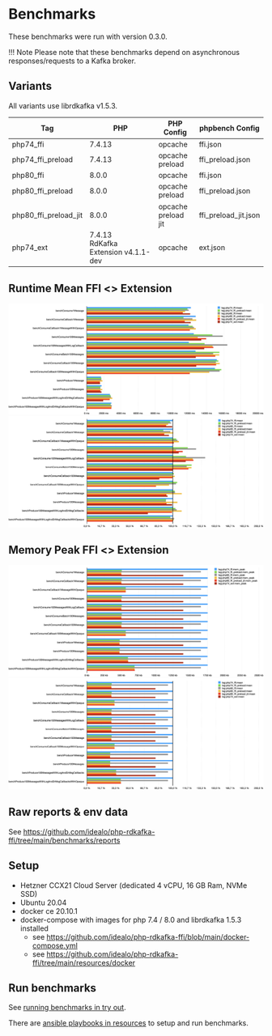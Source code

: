 # Benchmarks

These benchmarks were run with version 0.3.0.

!!! Note
    Please note that these benchmarks depend on asynchronous responses/requests to a Kafka broker.

## Variants

All variants use librdkafka v1.5.3.

| Tag                   | PHP                                    | PHP Config                | phpbench Config      |
|-----------------------|----------------------------------------|---------------------------|----------------------|
| php74_ffi             | 7.4.13                                 | opcache                   | ffi.json             |
| php74_ffi_preload     | 7.4.13                                 | opcache<br>preload        | ffi_preload.json     |
| php80_ffi             | 8.0.0                                  | opcache                   | ffi.json             |
| php80_ffi_preload     | 8.0.0                                  | opcache<br>preload        | ffi_preload.json     |
| php80_ffi_preload_jit | 8.0.0                                  | opcache<br>preload<br>jit | ffi_preload_jit.json |
| php74_ext             | 7.4.13<br>RdKafka Extension v4.1.1-dev | opcache                   | ext.json             |

## Runtime Mean FFI <> Extension

[![benchmarks](img/benchmarks-mean.png)](img/benchmarks-mean.png)
[![benchmarks](img/benchmarks-mean-relative.png)](img/benchmarks-mean-relative.png)

## Memory Peak FFI <> Extension

[![benchmarks](img/benchmarks-memory-peak.png)](img/benchmarks-memory-peak.png)
[![benchmarks](img/benchmarks-memory-peak-relative.png)](img/benchmarks-memory-peak-relative.png)

## Raw reports & env data

See https://github.com/idealo/php-rdkafka-ffi/tree/main/benchmarks/reports

## Setup

* Hetzner CCX21 Cloud Server (dedicated 4 vCPU, 16 GB Ram, NVMe SSD)
* Ubuntu 20.04
* docker ce 20.10.1
* docker-compose with images for php 7.4 / 8.0 and librdkafka 1.5.3 installed
    * see https://github.com/idealo/php-rdkafka-ffi/blob/main/docker-compose.yml
    * see https://github.com/idealo/php-rdkafka-ffi/tree/main/resources/docker

## Run benchmarks

See [running benchmarks in try out](try-out.md#run-benchmarks).

There are [ansible playbooks in resources](https://github.com/idealo/php-rdkafka-ffi/tree/main/resources/benchmarks) to setup and run benchmarks.